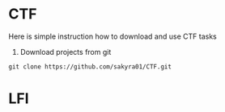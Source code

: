 # CTF
Here is simple instruction how to download and use CTF tasks 

1. Download projects from git 

```console
git clone https://github.com/sakyra01/CTF.git

```
# LFI
